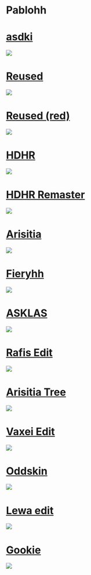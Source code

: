 # Pablohh

# [asdki](https://b4sedskins.s-ul.eu/zT64rqlP)
![](https://osu.ppy.sh/ss/18147709/9a12)

# [Reused](https://b4sedskins.s-ul.eu/alUx2Wme)
![](https://osu.ppy.sh/ss/18116076/d768)

# [Reused (red)](https://b4sedskins.s-ul.eu/aB4N2PXZ)
![](https://osu.ppy.sh/ss/18116519/20b1)

# [HDHR](https://b4sedskins.s-ul.eu/8NiqKW8s)
![](https://osu.ppy.sh/ss/18046954/c73e)

# [HDHR Remaster](https://b4sedskins.s-ul.eu/Tiqm7xk4)
![](https://osu.ppy.sh/ss/18091632/a658)

# [Arisitia](https://b4sedskins.s-ul.eu/d9rsMEOV)
![](https://osu.ppy.sh/ss/18047027/2ab6)

# [Fieryhh](https://b4sedskins.s-ul.eu/xe5G9zAF)
![](https://osu.ppy.sh/ss/18047039/455c)

# [ASKLAS](https://b4sedskins.s-ul.eu/MZCL7qj2)
![](https://osu.ppy.sh/ss/18047047/9dae)

# [Rafis Edit](https://b4sedskins.s-ul.eu/0anOeDKN)
![](https://osu.ppy.sh/ss/18047056/8d28)

# [Arisitia Tree](https://b4sedskins.s-ul.eu/J8dtKi4Z)
![](https://osu.ppy.sh/ss/18047065/d471)

# [Vaxei Edit](https://b4sedskins.s-ul.eu/5FgchrgW)
![](https://osu.ppy.sh/ss/18047074/6ee0)

# [Oddskin](https://b4sedskins.s-ul.eu/LyYEWOAd)
![](https://osu.ppy.sh/ss/18047086/f4f7)

# [Lewa edit](https://b4sedskins.s-ul.eu/TvHroIK3)
![](https://osu.ppy.sh/ss/18047088/b1ab)

# [Gookie](https://b4sedskins.s-ul.eu/v8jpSN0w)
![](https://osu.ppy.sh/ss/18047104/fc9b)
